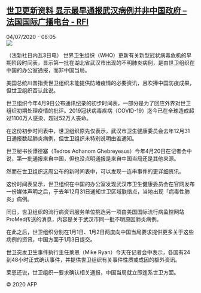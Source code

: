 <!--1593849371000-->
[世卫更新资料 显示最早通报武汉病例并非中国政府 – 法国国际广播电台 - RFI](http://www.rfi.fr//cn/contenu/20200704-%E4%B8%96%E5%8D%AB%E6%9B%B4%E6%96%B0%E8%B5%84%E6%96%99-%E6%98%BE%E7%A4%BA%E6%9C%80%E6%97%A9%E9%80%9A%E6%8A%A5%E6%AD%A6%E6%B1%89%E7%97%85%E4%BE%8B%E5%B9%B6%E9%9D%9E%E4%B8%AD%E5%9B%BD%E6%94%BF%E5%BA%9C)
------

<div>04/07/2020 - 08:05</div><img src="https://s.rfi.fr/media/display/cc1aa90c-bdc3-11ea-b379-005056a964fe/w:310/p:16x9/int0004b.200704140502.jpg"><div class="t-content__body u-clearfix"><div class="m-interstitial"></div><p>（法新社日内瓦3日电）    世界卫生组织（WHO）更新有关新型冠状病毒危机的早期阶段时间表，显示第一批在湖北省武汉市出现的不明肺炎病例，是由世卫组织在中国的办公室通报，而非中国当局。</p><p>    美国总统川普指责世卫组织未能提供防堵疫情的必要资讯，且吹捧中国防疫成果，但世卫组织否认此说。</p><p>    世卫组织今年4月9日公布通讯纪录的初步时间表，一部分是为了回应外界对世卫组织初期处理疫情的批评。2019冠状病毒疾病（COVID-19）迄今已在全球造成超过1100万人感染、超过52万人丧命。</p><p>    在这份初步时间表中，世卫组织原先仅表示，武汉市卫生健康委员会去年12月31日通报数起肺炎病例，但世卫组织未特别说明由谁通知。</p><p>    世卫秘书长谭德塞（Tedros Adhanom Ghebreyesus）今年4月20日在记者会中说，第一批通报来自中国，但也没点明通报是来自中国当局还是其他来源。</p><p>    然而在世卫组织这周公布的新时间表中，可以发现一连串事件的更详细资讯。</p><p>    这份时间表显示，世卫组织在中国的办公室发现武汉市卫生健康委员会在官网发布一份媒体声明之后，于去年12月31日通知世卫区域联络点，当地出现「病毒性肺炎」病例。</p><p>    同日，世卫组织的流行病资讯服务单位挑选另一项由美国国际流行病监控网站ProMed传送的消息，内容是关于武汉市同一批不明原因肺炎病例。</p><p>    在此之后，世卫组织分别在1月1日、1月2日两度向中国当局要求提供更多关于这些病例的资讯，中国方面于1月3日提交。</p><p>    世卫突发卫生事件执行主任莱恩（Mike Ryan）今天在记者会中表示，各国有24到48小时正式确认事件，并提供世卫组织有关事件性质或成因的额外资讯。</p><p>    莱恩还说，世卫组织一要求确认相关通报，中国当局就立即连系世卫方面。</p><p class="t-copyright">© 2020 AFP</p>        </div>
